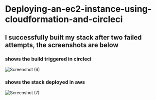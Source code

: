 # Deploying-an-ec2-instance-using-cloudformation-and-circleci

## I successfully built my stack after two failed attempts, the screenshots are below

### shows the build triggered in circleci
![Screenshot (6)](https://user-images.githubusercontent.com/69207791/220351110-e4d3a228-94cf-4fb4-a824-00f168f57a6d.png)

### shows the stack deployed in aws
![Screenshot (7)](https://user-images.githubusercontent.com/69207791/220351136-68306722-c9c2-4523-810e-6312152c7d4e.png)
